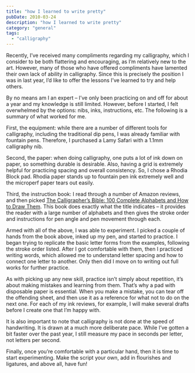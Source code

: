 ```yaml
---
title: "how I learned to write pretty"
pubDate: 2010-03-24
description: "how I learned to write pretty"
category: "general"
tags:
  - "calligraphy"
---
```


Recently, I’ve received many compliments regarding my calligraphy, which I consider to be both flattering and encouraging, as I’m relatively new to the art. However, many of those who have offered compliments have lamented their own lack of ability in calligraphy. Since this is precisely the position I was in last year, I’d like to offer the lessons I’ve learned to try and help others.

By no means am I an expert – I’ve only been practicing on and off for about a year and my knowledge is still limited. However, before I started, I felt overwhelmed by the options: nibs, inks, instructions, etc. The following is a summary of what worked for me.

First, the equipment: while there are a number of different tools for calligraphy, including the traditional dip pens, I was already familiar with fountain pens. Therefore, I purchased a Lamy Safari with a 1.1mm calligraphy nib.

Second, the paper: when doing calligraphy, one puts a lot of ink down on paper, so something durable is desirable. Also, having a grid is extremely helpful for practicing spacing and overall consistency. So, I chose a Rhodia Block pad. Rhodia paper stands up to fountain pen ink extremely well and the microperf paper tears out easily.

Third, the instruction book: I read through a number of Amazon reviews, and then picked [The Calligrapher’s Bible: 100 Complete Alphabets and How to Draw Them](http://www.amazon.com/gp/product/0764156152?ie=UTF8&tag=seizethedav0c-20&linkCode=as2&camp=1789&creative=390957&creativeASIN=0764156152). This book does exactly what the title indicates – it provides the reader with a large number of alphabets and then gives the stroke order and instructions for pen angle and pen movement through each.

Armed with all of the above, I was able to experiment. I picked a couple of hands from the book above, inked up my pen, and started to practice. I began trying to replicate the basic letter forms from the examples, following the stroke order listed. After I got comfortable with them, then I practiced writing words, which allowed me to understand letter spacing and how to connect one letter to another. Only then did I move on to writing out full works for further practice.

As with picking up any new skill, practice isn’t simply about repetition, it’s about making mistakes and learning from them. That’s why a pad with disposable paper is essential. When you make a mistake, you can tear off the offending sheet, and then use it as a reference for what not to do on the next one. For each of my ink reviews, for example, I will make several drafts before I create one that I’m happy with.

It is also important to note that calligraphy is not done at the speed of handwriting. It is drawn at a much more deliberate pace. While I’ve gotten a bit faster over the past year, I still measure my pace in seconds per letter, not letters per second.

Finally, once you’re comfortable with a particular hand, then it is time to start experimenting. Make the script your own, add in flourishes and ligatures, and above all, have fun!
